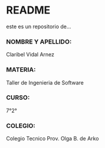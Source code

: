 # README #
este es un repositorio de...

### NOMBRE Y APELLIDO: ###
Claribel Vidal Arnez

### MATERIA: ###
Taller de Ingenieria de Software

### CURSO: ###
7°2°

### COLEGIO: ###
Colegio Tecnico Prov. Olga B. de Arko
